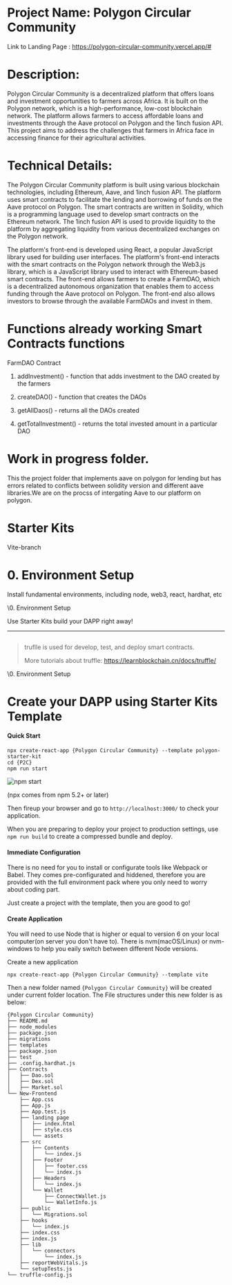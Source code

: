 # Project Name: Polygon Circular Community

Link to Landing Page : https://polygon-circular-community.vercel.app/#

# Description:
Polygon Circular Community is a decentralized platform that offers loans and investment opportunities to farmers across Africa. It is built on the Polygon network, which is a high-performance, low-cost blockchain network. The platform allows farmers to access affordable loans and investments through the Aave protocol on Polygon and the 1inch fusion API. This project aims to address the challenges that farmers in Africa face in accessing finance for their agricultural activities.

# Technical Details:
The Polygon Circular Community platform is built using various blockchain technologies, including Ethereum, Aave, and 1inch fusion API. The platform uses smart contracts to facilitate the lending and borrowing of funds on the Aave protocol on Polygon. The smart contracts are written in Solidity, which is a programming language used to develop smart contracts on the Ethereum network. The 1inch fusion API is used to provide liquidity to the platform by aggregating liquidity from various decentralized exchanges on the Polygon network.

The platform's front-end is developed using React, a popular JavaScript library used for building user interfaces. The platform's front-end interacts with the smart contracts on the Polygon network through the Web3.js library, which is a JavaScript library used to interact with Ethereum-based smart contracts. The front-end allows farmers to create a FarmDAO, which is a decentralized autonomous organization that enables them to access funding through the Aave protocol on Polygon. The front-end also allows investors to browse through the available FarmDAOs and invest in them.

# Functions already working Smart Contracts functions

FarmDAO Contract 
1. addInvestment() - function that adds investment to the DAO created by the farmers 

2. createDAO() - function that creates the DAOs 

3. getAllDaos() - returns all the DAOs created

4. getTotalInvestment() - returns the total invested amount in a particular DAO

# Work in progress folder.

This the project folder that implements aave on polygon for lending but has errors related to conflicts between solidity version and different aave libraries.We are on the procss of intergating Aave to our platform on polygon.

# Starter Kits

Vite-branch

# 0. Environment Setup

Install fundamental environments, including node, web3, react, hardhat, etc

\0. Environment Setup



Use Starter Kits build your DAPP right away!

------


```javascripts

```

> truflle is used for develop, test, and deploy smart contracts.
>
> More tutorials about truffle: https://learnblockchain.cn/docs/truffle/

\0. Environment Setup

# Create your DAPP using Starter Kits Template

#### Quick Start

```javascripts
npx create-react-app {Polygon Circular Community} --template polygon-starter-kit
cd {P2C}
npm run start 
```

![npm start](https://cdn.rawgit.com/facebook/create-react-app/27b42ac/screencast.svg)

(npx comes from npm 5.2+ or later)

Then fireup your browser and go to `http://localhost:3000/` to check your application.

When you are preparing to deploy your project to production settings, use `npm run build` to create a compressed bundle and deploy.

#### Immediate Configuration

There is no need for you to install or configurate tools like Webpack or Babel. They comes pre-configurated and hiddened, therefore you are provided with the full environment pack where you only need to worry about coding part.

Just create a project with the template, then you are good to go!

#### Create Application

You will need to use Node that is higher or equal to version 6 on your local computer(on server you don't have to). There is nvm(macOS/Linux) or nvm-windows to help you eaily switch between different Node versions.

Create a new application

```javascripts
npx create-react-app {Polygon Circular Community} --template vite
```

Then a new folder named `{Polygon Circular Community}` will be created under current folder location. The File structures under this new folder is as below:

```javascripts
{Polygon Circular Community}
├── README.md
├── node_modules
├── package.json
├── migrations 
├── templates
├── package.json
├── test
├── .config.hardhat.js
├── Contracts
│   ├── Dao.sol
│   ├── Dex.sol
│   ├── Market.sol
└── New-Frontend
	├── App.css
	├── App.js
	├── App.test.js
	├── landing page
	│   ├── index.html
	│   ├── style.css
	│   └── assets
	├── src
	│   ├── Contents
	│   │   └── index.js
	│   ├── Footer
	│   │   ├── footer.css
	│   │   └── index.js
	│   ├── Headers
	│   │   └── index.js
	│   └── Wallet
	│       ├── ConnectWallet.js
	│       └── WalletInfo.js
	├── public
	│   └── Migrations.sol
	├── hooks
	│   └── index.js
	├── index.css
	├── index.js
	├── lib
	│   └── connectors
	│       └── index.js
	├── reportWebVitals.js
	└── setupTests.js
└── truffle-config.js
```

```
